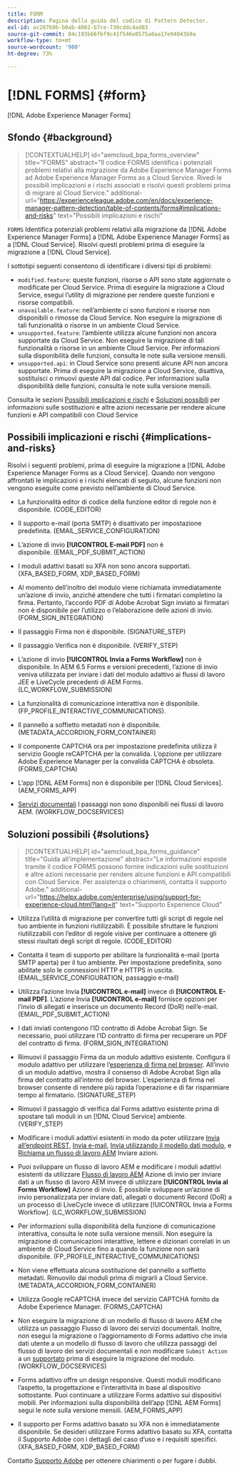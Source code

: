 ```yaml
---
title: FORM
description: Pagina della guida del codice di Pattern Detector.
exl-id: ac28760b-b0ab-4082-b7ce-730cddc4ad83
source-git-commit: 84c193b66fbf9c41f546e8575a0aa17e94043b9a
workflow-type: tm+mt
source-wordcount: '980'
ht-degree: 73%

---
```


# [!DNL FORMS] {#form}

[!DNL Adobe Experience Manager Forms]

## Sfondo {#background}

>[!CONTEXTUALHELP]
>id="aemcloud_bpa_forms_overview"
>title="FORMS"
>abstract="Il codice FORMS identifica i potenziali problemi relativi alla migrazione da Adobe Experience Manager Forms ad Adobe Experience Manager Forms as a Cloud Service. Rivedi le possibili implicazioni e i rischi associati e risolvi questi problemi prima di migrare al Cloud Service."
>additional-url="https://experienceleague.adobe.com/en/docs/experience-manager-pattern-detection/table-of-contents/forms#implications-and-risks" text="Possibili implicazioni e rischi"

`FORMS`  Identifica potenziali problemi relativi alla migrazione da [!DNL Adobe Experience Manager Forms] a [!DNL Adobe Experience Manager Forms] as a [!DNL Cloud Service]. Risolvi questi problemi prima di eseguire la migrazione a [!DNL Cloud Service].

I sottotipi seguenti consentono di identificare i diversi tipi di problemi:

* `modified.feature`: queste funzioni, risorse o API sono state aggiornate o modificate per Cloud Service. Prima di eseguire la migrazione a Cloud Service, esegui l’utility di migrazione per rendere queste funzioni e risorse compatibili.
* `unavailable.feature`: nell’ambiente ci sono funzioni e risorse non disponibili o rimosse da Cloud Service. Non eseguire la migrazione di tali funzionalità o risorse in un ambiente Cloud Service.
* `unsupported.feature`: l’ambiente utilizza alcune funzioni non ancora supportate da Cloud Service. Non eseguire la migrazione di tali funzionalità o risorse in un ambiente Cloud Service. Per informazioni sulla disponibilità delle funzioni, consulta le note sulla versione mensili.
* `unsupported.api`: in Cloud Service sono presenti alcune API non ancora supportate. Prima di eseguire la migrazione a Cloud Service, disattiva, sostituisci o rimuovi queste API dal codice. Per informazioni sulla disponibilità delle funzioni, consulta le note sulla versione mensili.

Consulta le sezioni [Possibili implicazioni e rischi](#implications-and-risks) e [Soluzioni possibili](#solutions) per informazioni sulle sostituzioni e altre azioni necessarie per rendere alcune funzioni e API compatibili con Cloud Service

## Possibili implicazioni e rischi {#implications-and-risks}

Risolvi i seguenti problemi, prima di eseguire la migrazione a [!DNL Adobe Experience Manager Forms as a Cloud Service]. Quando non vengono affrontati le implicazioni e i rischi elencati di seguito, alcune funzioni non vengono eseguite come previsto nell’ambiente di Cloud Service.

* La funzionalità editor di codice della funzione editor di regole non è disponibile. (CODE_EDITOR)

* Il supporto e-mail (porta SMTP) è disattivato per impostazione predefinita. (EMAIL_SERVICE_CONFIGURATION)

* L’azione di invio **[!UICONTROL E-mail PDF]** non è disponibile. (EMAIL_PDF_SUBMIT_ACTION)

* I moduli adattivi basati su XFA non sono ancora supportati. (XFA_BASED_FORM, XDP_BASED_FORM)

* Al momento dell’inoltro del modulo viene richiamata immediatamente un’azione di invio, anziché attendere che tutti i firmatari completino la firma. Pertanto, l’accordo PDF di Adobe Acrobat Sign inviato ai firmatari non è disponibile per l’utilizzo o l’elaborazione delle azioni di invio. (FORM_SIGN_INTEGRATION)

* Il passaggio Firma non è disponibile. (SIGNATURE_STEP)

* Il passaggio Verifica non è disponibile. (VERIFY_STEP)

* L’azione di invio **[!UICONTROL Invia a Forms Workflow]** non è disponibile. In AEM 6.5 Forms e versioni precedenti, l’azione di invio veniva utilizzata per inviare i dati del modulo adattivo ai flussi di lavoro JEE e LiveCycle precedenti di AEM Forms. (LC_WORKFLOW_SUBMISSION)

* La funzionalità di comunicazione interattiva non è disponibile. (FP_PROFILE_INTERACTIVE_COMMUNICATIONS).

* Il pannello a soffietto metadati non è disponibile. (METADATA_ACCORDION_FORM_CONTAINER)

* Il componente CAPTCHA ora per impostazione predefinita utilizza il servizio Google reCAPTCHA per la convalida. L’opzione per utilizzare Adobe Experience Manager per la convalida CAPTCHA è obsoleta. (FORMS_CAPTCHA)

* L’app [!DNL AEM Forms] non è disponibile per [!DNL Cloud Services]. (AEM_FORMS_APP)

* [Servizi documentali](https://experienceleague.adobe.com/en/docs/experience-manager-65/content/forms/install-aem-forms/osgi-installation/install-configure-document-services#deployment-topology) I passaggi non sono disponibili nei flussi di lavoro AEM. (WORKFLOW_DOCSERVICES)

## Soluzioni possibili {#solutions}

>[!CONTEXTUALHELP]
>id="aemcloud_bpa_forms_guidance"
>title="Guida all’implementazione"
>abstract="Le informazioni esposte tramite il codice FORMS possono fornire indicazioni sulle sostituzioni e altre azioni necessarie per rendere alcune funzioni e API compatibili con Cloud Service. Per assistenza o chiarimenti, contatta il supporto Adobe."
>additional-url="https://helpx.adobe.com/enterprise/using/support-for-experience-cloud.html?lang=it" text="Supporto Experience Cloud"

* Utilizza l’utilità di migrazione per convertire tutti gli script di regole nel tuo ambiente in funzioni riutilizzabili. È possibile sfruttare le funzioni riutilizzabili con l’editor di regole visive per continuare a ottenere gli stessi risultati degli script di regole. (CODE_EDITOR)

* Contatta il team di supporto per abilitare la funzionalità e-mail (porta SMTP aperta) per il tuo ambiente. Per impostazione predefinita, sono abilitate solo le connessioni HTTP e HTTPS in uscita. (EMAIL_SERVICE_CONFIGURATION, passaggio e-mail)

* Utilizza l’azione Invia **[!UICONTROL e-mail]** invece di **[!UICONTROL E-mail PDF]**. L’azione Invia **[!UICONTROL e-mail]** fornisce opzioni per l’invio di allegati e inserisce un documento Record (DoR) nell’e-mail. (EMAIL_PDF_SUBMIT_ACTION)

* I dati inviati contengono l’ID contratto di Adobe Acrobat Sign. Se necessario, puoi utilizzare l’ID contratto di firma per recuperare un PDF del contratto di firma. (FORM_SIGN_INTEGRATION)

* Rimuovi il passaggio Firma da un modulo adattivo esistente. Configura il modulo adattivo per utilizzare l’[esperienza di firma nel browser](https://blog.developer.adobe.com/using-adobe-sign-to-e-sign-an-adaptive-form-heres-the-best-way-to-do-it-dc3e15f9b684). All’invio di un modulo adattivo, mostra il consenso di Adobe Acrobat Sign alla firma del contratto all’interno del browser. L’esperienza di firma nel browser consente di rendere più rapida l’operazione e di far risparmiare tempo al firmatario. (SIGNATURE_STEP)

* Rimuovi il passaggio di verifica dal Forms adattivo esistente prima di spostare tali moduli in un [!DNL Cloud Service] ambiente. (VERIFY_STEP)

* Modificare i moduli adattivi esistenti in modo da poter utilizzare [Invia all’endpoint REST](https://experienceleague.adobe.com/en/docs/experience-manager-cloud-service/content/forms/adaptive-forms-authoring/authoring-adaptive-forms-foundation-components/configure-submit-actions-and-metadata-submission/configuring-submit-actions#submit-to-rest-endpoint), [Invia e-mail](https://experienceleague.adobe.com/en/docs/experience-manager-cloud-service/content/forms/adaptive-forms-authoring/authoring-adaptive-forms-foundation-components/configure-submit-actions-and-metadata-submission/configuring-submit-actions#send-email), [Invia utilizzando il modello dati modulo](https://experienceleague.adobe.com/en/docs/experience-manager-cloud-service/content/forms/adaptive-forms-authoring/authoring-adaptive-forms-foundation-components/configure-submit-actions-and-metadata-submission/configuring-submit-actions#submit-using-form-data-model), e [Richiama un flusso di lavoro AEM](https://experienceleague.adobe.com/en/docs/experience-manager-cloud-service/content/forms/adaptive-forms-authoring/authoring-adaptive-forms-foundation-components/configure-submit-actions-and-metadata-submission/configuring-submit-actions#invoke-an-aem-workflow) Inviare azioni.

* Puoi sviluppare un flusso di lavoro AEM e modificare i moduli adattivi esistenti da utilizzare [Flusso di lavoro AEM](https://experienceleague.adobe.com/en/docs/experience-manager-cloud-service/content/forms/adaptive-forms-authoring/authoring-adaptive-forms-foundation-components/configure-submit-actions-and-metadata-submission/configuring-submit-actions#invoke-an-aem-workflow) Azione di invio per inviare dati a un flusso di lavoro AEM invece di utilizzare **[!UICONTROL Invia al Forms Workflow]** Azione di invio. È possibile sviluppare un’azione di invio personalizzata per inviare dati, allegati o documenti Record (DoR) a un processo di LiveCycle invece di utilizzare [!UICONTROL Invia a Forms Workflow]. (LC_WORKFLOW_SUBMISSION)

* Per informazioni sulla disponibilità della funzione di comunicazione interattiva, consulta le note sulla versione mensili. Non eseguire la migrazione di comunicazioni interattive, lettere e dizionari correlati in un ambiente di Cloud Service fino a quando la funzione non sarà disponibile. (FP_PROFILE_INTERACTIVE_COMMUNICATIONS)

* Non viene effettuata alcuna sostituzione del pannello a soffietto metadati. Rimuovilo dai moduli prima di migrarli a Cloud Service.(METADATA_ACCORDION_FORM_CONTAINER)

* Utilizza Google reCAPTCHA invece del servizio CAPTCHA fornito da Adobe Experience Manager. (FORMS_CAPTCHA)

* Non eseguire la migrazione di un modello di flusso di lavoro AEM che utilizza un passaggio Flusso di lavoro dei servizi documentali. Inoltre, non esegui la migrazione o l’aggiornamento di Forms adattivo che invia dati utente a un modello di flusso di lavoro che utilizza passaggi del flusso di lavoro dei servizi documentali e non modificare `Submit Action` a un [supportato](https://experienceleague.adobe.com/en/docs/experience-manager-cloud-service/content/forms/adaptive-forms-authoring/authoring-adaptive-forms-foundation-components/configure-submit-actions-and-metadata-submission/configuring-submit-actions) prima di eseguire la migrazione del modulo. (WORKFLOW_DOCSERVICES)

* Forms adattivo offre un design responsive. Questi moduli modificano l’aspetto, la progettazione e l’interattività in base al dispositivo sottostante. Puoi continuare a utilizzare Forms adattivo sui dispositivi mobili. Per informazioni sulla disponibilità dell’app [!DNL AEM Forms] segui le note sulla versione mensili. (AEM_FORMS_APP)

* Il supporto per Forms adattivo basato su XFA non è immediatamente disponibile. Se desideri utilizzare Forms adattivo basato su XFA, contatta il Supporto Adobe con i dettagli del caso d’uso e i requisiti specifici.(XFA_BASED_FORM, XDP_BASED_FORM)

Contatto [Supporto Adobe](https://helpx.adobe.com/it/enterprise/using/support-for-experience-cloud.html) per ottenere chiarimenti o per fugare i dubbi.
